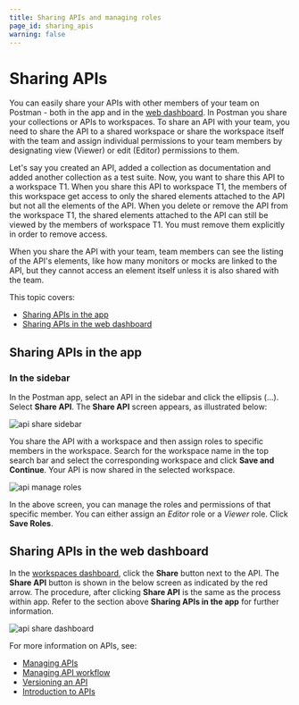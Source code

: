 ```yaml
---
title: Sharing APIs and managing roles
page_id: sharing_apis
warning: false
---
```


# Sharing APIs

You can easily share your APIs with other members of your team on Postman - both in the app and in the [web dashboard](https://app.getpostman.com/dashboard). In Postman you share your collections or APIs to workspaces. To share an API with your team, you need to share the API to a shared workspace or share the workspace itself with the team and assign individual permissions to your team members by designating view \(Viewer\) or edit \(Editor\) permissions to them.

Let's say you created an API, added a collection as documentation and added another collection as a test suite. Now, you want to share this API to a workspace T1. When you share this API to workspace T1, the members of this workspace get access to only the shared elements attached to the API but not all the elements of the API. When you delete or remove the API from the workspace T1, the shared elements attached to the API can still be viewed by the members of workspace T1. You must remove them explicitly in order to remove access.

When you share the API with your team, team members can see the listing of the API's elements, like how many monitors or mocks are linked to the API, but they cannot access an element itself unless it is also shared with the team.

This topic covers:

* [Sharing APIs in the app](sharing_apis.md#sharing-apis-in-the-app)
* [Sharing APIs in the web dashboard](sharing_apis.md#sharing-apis-in-the-web-dashboard)

## Sharing APIs in the app

### In the sidebar

In the Postman app, select an API in the sidebar and click the ellipsis \(...\). Select **Share API**. The **Share API** screen appears, as illustrated below:

![api share sidebar](https://s3.amazonaws.com/postman-static-getpostman-com/postman-docs/API-Share1.png)

You share the API with a workspace and then assign roles to specific members in the workspace. Search for the workspace name in the top search bar and select the corresponding workspace and click **Save and Continue**. Your API is now shared in the selected workspace.

![api manage roles](https://s3.amazonaws.com/postman-static-getpostman-com/postman-docs/API-Manage-Roles.png)

In the above screen, you can manage the roles and permissions of that specific member. You can either assign an _Editor_ role or a _Viewer_ role. Click **Save Roles**.

## Sharing APIs in the web dashboard

In the [workspaces dashboard](https://app.getpostman.com/dashboard), click the **Share** button next to the API. The **Share API** button is shown in the below screen as indicated by the red arrow. The procedure, after clicking **Share API** is the same as the process within app. Refer to the section above **Sharing APIs in the app** for further information.

![api share dashboard](https://s3.amazonaws.com/postman-static-getpostman-com/postman-docs/API-Share2.png)

For more information on APIs, see:

* [Managing APIs](/postman/design_and_develop_apis/managing_apis.md)
* [Managing API workflow](/postman/design_and_develop_apis/the_api_workflow.md)
* [Versioning an API](/postman/design_and_develop_apis/versioning_an_api.md)
* [Introduction to APIs](/postman/design_and_develop_apis/introduction_to_apis.md)

